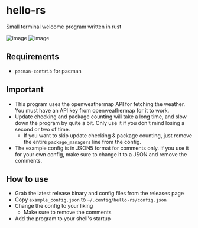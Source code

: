 # hello-rs

Small terminal welcome program written in rust

![image](https://user-images.githubusercontent.com/33522919/166400318-8702e241-6cbd-4e79-b517-1e0a2f4a97f0.png)
![image](https://user-images.githubusercontent.com/33522919/166400296-3aaf5238-242f-4ee1-befb-ae4b12725864.png)


## Requirements

- `pacman-contrib` for pacman

## Important

- This program uses the openweathermap API for fetching the weather. You must have an API key from openweathermap for it to work.
- Update checking and package counting will take a long time, and slow down the program by quite a bit. Only use it if you don't mind losing a second or two of time.
  - If you want to skip update checking & package counting, just remove the entire `package_managers` line from the config.
- The example config is in JSON5 format for comments only. If you use it for your own config, make sure to change it to a JSON and remove the comments.

## How to use

- Grab the latest release binary and config files from the releases page
- Copy `example_config.json` to `~/.config/hello-rs/config.json`
- Change the config to your liking
  - Make sure to remove the comments
- Add the program to your shell's startup

